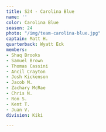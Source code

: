 ```yaml
---
title: S24 - Carolina Blue
name: ''
color: Carolina Blue
season: 24
photo: "/img/team-carolina-blue.jpg"
captain: Matt H.
quarterback: Wyatt Eck
members:
- Shaq Brooks
- Samuel Brown
- Thomas Cassini
- Ancil Crayton
- Josh Kickenson
- Jacob M.
- Zachary McRae
- Chris N.
- Ron S.
- Kent T.
- Juan V.
division: Kiki

---
```

